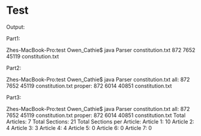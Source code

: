 Test
====

Output:

Part1:

Zhes-MacBook-Pro:test Owen_Cathie$ java Parser constitution.txt 
     872    7652   45119 constitution.txt

Part2:

Zhes-MacBook-Pro:test Owen_Cathie$ java Parser constitution.txt 
all: 872    7652   45119 constitution.txt
proper: 872    6014   40851 constitution.txt

Part3:

Zhes-MacBook-Pro:test Owen_Cathie$ java Parser constitution.txt 
all: 872    7652   45119 constitution.txt
proper: 872    6014   40851 constitution.txt
Total Articles: 7
Total Sections: 21
Total Sections per Article:
    Article 1: 10
    Article 2: 4
    Article 3: 3
    Article 4: 4
    Article 5: 0
    Article 6: 0
    Article 7: 0




